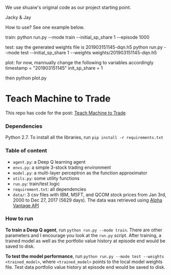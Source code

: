 We use shuaiw's original code as our project starting point.

Jacky & Jay

How to use? See one example below.

train:
python run.py --mode train --initial_sp_share 1 --episode 1000

test: say the generated weights file is 201903151145-dqn.h5
python run.py --mode test --initial_sp_share 1 --weights weights/201903151145-dqn.h5

plot: for now, mannually change the following to variables accordingly
timestamp = "201903151145"
init_sp_share = 1

then
python plot.py

# Teach Machine to Trade

This repo has code for the post: [Teach Machine to Trade](https://shuaiw.github.io/2018/02/11/teach-machine-to-trade.html)

### Dependencies

Python 2.7. To install all the libraries, run `pip install -r requirements.txt`


### Table of content

* `agent.py`: a Deep Q learning agent
* `envs.py`: a simple 3-stock trading environment
* `model.py`: a multi-layer perceptron as the function approximator
* `utils.py`: some utility functions
* `run.py`: train/test logic
* `requirement.txt`: all dependencies
* `data/`: 3 csv files with IBM, MSFT, and QCOM stock prices from Jan 3rd, 2000 to Dec 27, 2017 (5629 days). The data was retrieved using [Alpha Vantage API](https://www.alphavantage.co/)


### How to run

**To train a Deep Q agent**, run `python run.py --mode train`. There are other parameters and I encourage you look at the `run.py` script. After training, a trained model as well as the portfolio value history at episode end would be saved to disk.

**To test the model performance**, run `python run.py --mode test --weights <trained_model>`, where `<trained_model>` points to the local model weights file. Test data portfolio value history at episode end would be saved to disk.
